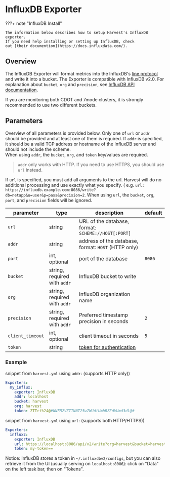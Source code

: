 # InfluxDB Exporter

???+ note "InfluxDB Install"

    The information below describes how to setup Harvest's InfluxDB exporter. 
    If you need help installing or setting up InfluxDB, check 
    out [their documention](https://docs.influxdata.com/).

## Overview

The InfluxDB Exporter will format metrics into the
InfluxDB's [line protocol](https://docs.influxdata.com/influxdb/v2.0/reference/syntax/line-protocol/#naming-restrictions)
and write it into a bucket.
The Exporter is compatible with InfluxDB v2.0.
For explanation about `bucket`, `org` and `precision`,
see [InfluxDB API documentation](https://docs.influxdata.com/influxdb/v2.0/api/#tag/Write).

If you are monitoring both CDOT and 7mode clusters, it is strongly recommended to use two different buckets.

## Parameters

Overview of all parameters is provided below. Only one of `url` or `addr` should be provided and at least one of them is
required.
If `addr` is specified, it should be a valid TCP address or hostname of the InfluxDB server and should not include the
scheme.  
When using `addr`, the `bucket`, `org`, and `token` key/values are required.

> `addr` only works with HTTP. If you need to use HTTPS, you should use `url` instead.

If `url` is specified, you must add all arguments to the url.
Harvest will do no additional processing and use exactly what you specify. (
e.g. `url: https://influxdb.example.com:8086/write?db=netapp&u=user&p=pass&precision=2`.
When using `url`, the `bucket`, `org`, `port`, and `precision` fields will be ignored.

| parameter        | type                         | description                                                                                        | default |
|------------------|------------------------------|----------------------------------------------------------------------------------------------------|---------|
| `url`            | string                       | URL of the database, format: `SCHEME://HOST[:PORT]`                                                |         |
| `addr`           | string                       | address of the database, format: `HOST` (HTTP only)                                                |         |
| `port`           | int, optional                | port of the database                                                                               | `8086`  |
| `bucket`         | string, required with `addr` | InfluxDB bucket to write                                                                           |         |
| `org`            | string, required with `addr` | InfluxDB organization name                                                                         |         |
| `precision`      | string, required with `addr` | Preferred timestamp precision in seconds                                                           | `2`     |
| `client_timeout` | int, optional                | client timeout in seconds                                                                          | `5`     |
| `token`          | string                       | [token for authentication](https://docs.influxdata.com/influxdb/v2.0/security/tokens/view-tokens/) |         |

### Example

snippet from `harvest.yml` using `addr`: (supports HTTP only))

```yaml
Exporters:
  my_influx:
    exporter: InfluxDB
    addr: localhost
    bucket: harvest
    org: harvest
    token: ZTTrt%24@#WNFM2VZTTNNT25wZWUdtUmhBZEdVUmd3dl@# 
```

snippet from `harvest.yml` using `url`: (supports both HTTP/HTTPS))

```yaml
Exporters:
  influx2:
    exporter: InfluxDB
    url: https://localhost:8086/api/v2/write?org=harvest&bucket=harvest&precision=s
    token: my-token== 
```

Notice: InfluxDB stores a token in `~/.influxdbv2/configs`, but you can also retrieve it from the UI (usually serving
on `localhost:8086`): click on "Data" on the left task bar, then on "Tokens".
